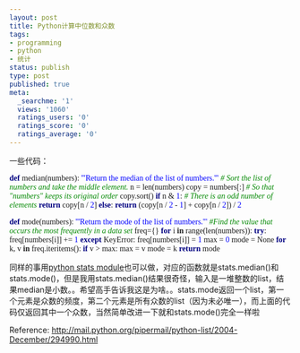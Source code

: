 ```yaml
---
layout: post
title: Python计算中位数和众数
tags:
- programming
- python
- 统计
status: publish
type: post
published: true
meta:
  _searchme: '1'
  views: '1060'
  ratings_users: '0'
  ratings_score: '0'
  ratings_average: '0'
---
```

一些代码：
<div class="source" style="font-family:&quot;"><span style="color:#000080;font-weight:bold;">def</span> median(numbers):
<span style="color:#0000ff;">'''Return the median of the list of numbers.'''</span>
<span style="color:#008800;font-style:italic;"># Sort the list of numbers and take the middle element.</span>
n = len(numbers)
copy = numbers[:] <span style="color:#008800;font-style:italic;"># So that "numbers" keeps its original order</span>
copy.sort()
<span style="color:#000080;font-weight:bold;">if</span> n &amp; <span style="color:#0000ff;">1</span>: <span style="color:#008800;font-style:italic;"># There is an odd number of elements</span>
<span style="color:#000080;font-weight:bold;">return</span> copy[n / <span style="color:#0000ff;">2</span>]
<span style="color:#000080;font-weight:bold;">else</span>:
<span style="color:#000080;font-weight:bold;">return</span> (copy[n / <span style="color:#0000ff;">2</span> - <span style="color:#0000ff;">1</span>] + copy[n / <span style="color:#0000ff;">2</span>]) / <span style="color:#0000ff;">2</span>

<span style="color:#000080;font-weight:bold;">def</span> mode(numbers):
<span style="color:#0000ff;">'''Return the mode of the list of numbers.'''</span>
<span style="color:#008800;font-style:italic;">#Find the value that occurs the most frequently in a data set</span>
freq={}
<span style="color:#000080;font-weight:bold;">for</span> i <span style="font-weight:bold;">in</span> range(len(numbers)):
<span style="color:#000080;font-weight:bold;">try</span>:
freq[numbers[i]] += <span style="color:#0000ff;">1</span>
<span style="color:#000080;font-weight:bold;">except</span> KeyError:
freq[numbers[i]] = <span style="color:#0000ff;">1</span>
max = <span style="color:#0000ff;">0</span>
mode = None
<span style="color:#000080;font-weight:bold;">for</span> k, v <span style="font-weight:bold;">in</span> freq.iteritems():
<span style="color:#000080;font-weight:bold;">if</span> v &gt; max:
max = v
mode = k
<span style="color:#000080;font-weight:bold;">return</span> mode</div>
同样的事用<a href="http://azalea.ztpala.com/2008/02/17/python-statistics-module/">python stats module</a>也可以做，对应的函数就是stats.median()和stats.mode()，但是我用stats.median()结果很奇怪，输入是一堆整数的list，结果median是小数。。希望高手告诉我这是为啥。。stats.mode返回一个list，第一个元素是众数的频度，第二个元素是所有众数的list（因为未必唯一），而上面的代码仅返回其中一个众数，当然简单改进一下就和stats.mode()完全一样啦

Reference:
<a href="http://mail.python.org/pipermail/python-list/2004-December/294990.html">http://mail.python.org/pipermail/python-list/2004-December/294990.html</a>